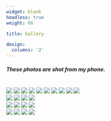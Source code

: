 ```yaml
---
widget: blank
headless: true
weight: 66

title: Gallery

design:
  columns: '2'
---
```

<h5>These photos are shot from my phone.</h5><br>

<div class="row">
  <div class="column">
    <img src="https://res.cloudinary.com/prakhargurunani/image/upload/v1638554641/IMG_20210601_204745.jpg">
    <img src="https://res.cloudinary.com/prakhargurunani/image/upload/v1638554640/IMG_20210601_205755_468.jpg">
    <img src="https://res.cloudinary.com/prakhargurunani/image/upload/v1638554639/IMG_20210601_201311_900.jpg">
    <img src="https://res.cloudinary.com/prakhargurunani/image/upload/v1638554638/IMG_20211106_201315.jpg">
    <img src="https://res.cloudinary.com/prakhargurunani/image/upload/v1638554638/7671e83d-7620-42bf-b274-2fb0c169fd3d.jpg">
    <img src="https://res.cloudinary.com/prakhargurunani/image/upload/v1646190143/IMG_20220301_093953.jpg">
    <img src="https://res.cloudinary.com/prakhargurunani/image/upload/v1646190128/IMG_20220301_175845.jpg">
    <img src="https://res.cloudinary.com/prakhargurunani/image/upload/v1638554640/IMG_20210601_205043_346.jpg">
    <img src="https://res.cloudinary.com/prakhargurunani/image/upload/v1638554639/IMG_20211015_001800.jpg">
    <img src="https://res.cloudinary.com/prakhargurunani/image/upload/v1646189864/IMG_20220301_185239.jpg">
  </div>
  <div class="column">
    <img src="https://res.cloudinary.com/prakhargurunani/image/upload/v1660745274/IMG_20220721_200136.jpg">
    <img src="https://res.cloudinary.com/prakhargurunani/image/upload/v1660745275/IMG_20220720_194117.jpg">
    <img src="https://res.cloudinary.com/prakhargurunani/image/upload/v1660745276/IMG_20220720_194323.jpg">
    <img src="https://res.cloudinary.com/prakhargurunani/image/upload/v1638554638/IMG_20211105_201546.jpg">
  </div>
  <div class="column">
    <img src="https://res.cloudinary.com/prakhargurunani/image/upload/v1638554639/IMG_20210601_201005_402.jpg">
    <img src="https://res.cloudinary.com/prakhargurunani/image/upload/v1638554639/IMG_20211202_102218.jpg">
    <img src="https://res.cloudinary.com/prakhargurunani/image/upload/v1646189946/IMG_20220301_175430.jpg">
    <img src="https://res.cloudinary.com/prakhargurunani/image/upload/v1640196627/IMG_20211222_233611.jpg">
  </div>
  <div class="column">
    <img src="https://res.cloudinary.com/prakhargurunani/image/upload/v1640196130/IMG_20211220_204145.jpg">
    <img src="https://res.cloudinary.com/prakhargurunani/image/upload/v1638554639/IMG_20210601_205555_107.jpg">
    <img src="https://res.cloudinary.com/prakhargurunani/image/upload/v1638554638/bg9vf0.jpg">
    <img src="https://res.cloudinary.com/prakhargurunani/image/upload/v1638554637/266ce7aa-4f39-43cf-934e-fdd2642b894f.jpg">
  </div>
</div>

<script src="https://utteranc.es/client.js" repo="FirePing32/prakhargurunani.com" issue-term="pathname"
  label="Utterances" theme="dark-blue" crossorigin="anonymous" async>
  </script>
